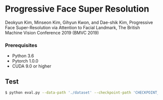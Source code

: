 # Progressive Face Super Resolution
Deokyun Kim, Minseon Kim, Gihyun Kwon, and Dae-shik Kim, Progressive Face Super-Resolution via Attention to Facial Landmark, The British Machine Vision Conference 2019 (BMVC 2019)

### Prerequisites
* Python 3.6
* Pytorch 1.0.0
* CUDA 9.0 or higher

## Test

```bash
$ python eval.py --data-path './dataset' --checkpoint-path 'CHECKPOINT_PATH/****.ckpt'
```
<br/>
